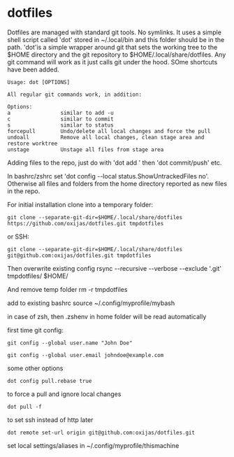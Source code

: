 # dotfiles

Dotfiles are managed with standard git tools. No symlinks.
It uses a simple shell script called 'dot' stored in ~/.local/bin and this folder should be in the path.
'dot'is a simple wrapper around git that sets the working tree to the $HOME directory and the git repository to $HOME/.local/share/dotfiles.
Any git command will work as it just calls git under the hood. SOme shortcuts have been added.

```dos
Usage: dot [OPTIONS]

All regular git commands work, in addition:

Options:
a                similar to add -u
c                similar to commit
s                similar to status
forcepull        Undo/delete all local changes and force the pull
undoall          Remove all local changes, clean stage area and restore worktree
unstage          Unstage all files from stage area
```  

Adding files to the repo, just do with 'dot add <filename>' then 'dot commit/push' etc.

In bashrc/zshrc set 'dot config --local status.ShowUntrackedFiles no'.
Otherwise all files and folders from the home directory reported as new files in the repo.

For initial installation clone into a temporary folder:

	git clone --separate-git-dir=$HOME/.local/share/dotfiles https://github.com/oxijas/dotfiles.git tmpdotfiles 

or SSH:

	git clone --separate-git-dir=$HOME/.local/share/dotfiles git@github.com:oxijas/dotfiles.git tmpdotfiles
 
  
Then overwrite existing config
	rsync --recursive --verbose --exclude '.git' tmpdotfiles/ $HOME/

And remove temp folder
	rm -r tmpdotfiles

add to existing bashrc
	source ~/.config/myprofile/mybash

in case of zsh, then .zshenv in home folder will be read automatically
  
first time git config:

	git config --global user.name "John Doe"

	git config --global user.email johndoe@example.com

some other options  

	dot config pull.rebase true

to force a pull and ignore local changes

	dot pull -f

to set ssh instead of http later

	dot remote set-url origin git@github.com:oxijas/dotfiles.git

set local settings/aliases in  ~/.config/myprofile/thismachine

